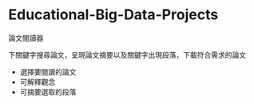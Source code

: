 # Educational-Big-Data-Projects
論文閱讀器

下關鍵字搜尋論文，呈現論文摘要以及關鍵字出現段落，下載符合需求的論文
- 選擇要閱讀的論文
- 可解釋觀念
- 可摘要選取的段落
